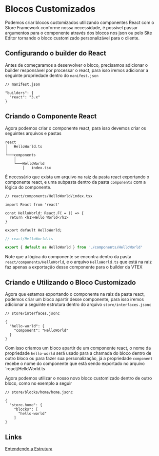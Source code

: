 # Blocos Customizados
Podemos criar blocos customizados utilizando componentes React com o Store Framework conforme nossa necessidade, é possível passar argumentos para o componente através dos blocos nos json ou pelo Site Editor tornando o bloco customizado personalizável para o cliente.

## Configurando o builder do React
Antes de começaramos a desenvolver o bloco, precisamos adicionar o builder responsável por processar o react, para isso iremos adicionar a seguinte propriedade dentro do `manifest.json`
```jsonc
// manifest.json

"builders": {
  "react": "3.x"
}
```

## Criando o Componente React
Agora podemos criar o componente react, para isso devemos criar os seguintes arquivos e pastas
```
react
│   HelloWorld.ts
│
└───components
    │
    └───HelloWorld
        │   index.tsx
```
É necessário que exista um arquivo na raiz da pasta react exportando o componente react, e uma subpasta dentro da pasta `components` com a lógica do componente.
```tsx
// react/components/HelloWorld/index.tsx

import React from 'react'

const HelloWorld: React.FC = () => {
  return <h1>Hello World</h1>
}

export default HelloWorld;
```

```ts
// react/HelloWorld.ts

export { default as HelloWorld } from './components/HelloWorld'
```

Note que a lógica do componente se encontra dentro da pasta `react/components/HelloWorld`, e o arquivo `HelloWorld.ts` que está na raiz faz apenas a exportação desse componente para o builder da VTEX

## Criando e Utilizando o Bloco Customizado
Agora que estamos exportando o componente na raiz da pasta react, podemos criar um bloco apartir desse componente, para isso iremos adicionar a seguinte estrutura dentro do arquivo `store/interfaces.jsonc`

```jsonc
// store/interfaces.jsonc

{
  "hello-world": {
    "component": "HelloWorld"
  }
}
```

Com isso criamos um bloco apartir de um componente react, o nome da propriedade `hello-world` será usado para a chamada do bloco dentro de outro bloco ou para fazer sua personalização, já a propriedade `component` recebe o nome do componente que está sendo exportado no arquivo `react/HelloWorld.ts

Agora podemos utilizar o nosso novo bloco customizado dentro de outro bloco, como no exemplo a seguir
```jsonc
// store/blocks/home/home.jsonc

{
  "store.home": {
    "blocks": [
      "hello-world"
    ]
}

```

## Links
[Entendendo a Estrutura](/docs/pt/setup/03_entendendo_a_estrutura.md)

